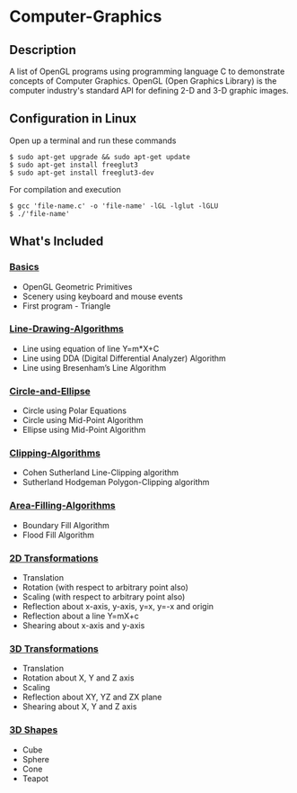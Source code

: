 # Computer-Graphics


## Description

A list of OpenGL programs using programming language C to demonstrate concepts of Computer Graphics. OpenGL (Open Graphics Library) is the computer industry's standard API for defining 2-D and 3-D graphic images. 


## Configuration in Linux

Open up a terminal and run these commands

```
$ sudo apt-get upgrade && sudo apt-get update
$ sudo apt-get install freeglut3
$ sudo apt-get install freeglut3-dev
```
For compilation and execution
```
$ gcc 'file-name.c' -o 'file-name' -lGL -lglut -lGLU
$ ./'file-name'
```

## What's Included

### [Basics](/Basics)

- OpenGL Geometric Primitives
- Scenery using keyboard and mouse events
- First program - Triangle 

### [Line-Drawing-Algorithms](/Line-Drawing-Algorithms)

- Line using equation of line Y=m*X+C
- Line using DDA (Digital Differential Analyzer) Algorithm
- Line using Bresenham’s Line Algorithm 

### [Circle-and-Ellipse](/Circle-and-Ellipse)

- Circle using Polar Equations
- Circle using Mid-Point Algorithm
- Ellipse using Mid-Point Algorithm 

### [Clipping-Algorithms](/Clipping-Algorithms)

- Cohen Sutherland Line-Clipping algorithm
- Sutherland Hodgeman Polygon-Clipping algorithm

### [Area-Filling-Algorithms](/Area-Filling-Algorithms)

- Boundary Fill Algorithm
- Flood Fill Algorithm

### [2D Transformations](/2D%20Transformations)

- Translation
- Rotation (with respect to arbitrary point also)
- Scaling (with respect to arbitrary point also)
- Reflection about x-axis, y-axis, y=x, y=-x and origin
- Reflection about a line Y=mX+c 
- Shearing about x-axis and y-axis

### [3D Transformations](/3D%20Transformations)

- Translation
- Rotation about X, Y and Z axis
- Scaling 
- Reflection about XY, YZ and ZX plane
- Shearing about X, Y and Z axis

### [3D Shapes](/3D%20Shapes)

- Cube
- Sphere
- Cone
- Teapot
